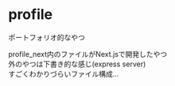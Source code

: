 # profile
ポートフォリオ的なやつ

profile_next内のファイルがNext.jsで開発したやつ  
外のやつは下書き的な感じ(express server)  
すごくわかりづらいファイル構成...  
